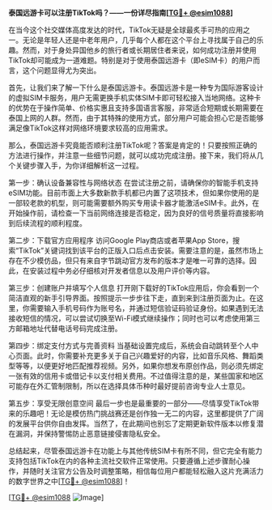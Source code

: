 **泰国远游卡可以注册TikTok吗？——一份详尽指南[[TG💪+ @esim1088](https://t.me/s/esim1088)]**

在当今这个社交媒体高度发达的时代，TikTok无疑是全球最炙手可热的应用之一。无论是年轻人还是中老年用户，几乎每个人都在这个平台上寻找属于自己的乐趣。然而，对于身处异国他乡的旅行者或长期居住者来说，如何成功注册并使用TikTok却可能成为一道难题。特别是对于使用泰国远游卡（即eSIM卡）的用户而言，这个问题显得尤为突出。

首先，让我们来了解一下什么是泰国远游卡。泰国远游卡是一种专为国际游客设计的虚拟SIM卡服务，用户无需更换手机实体SIM卡即可轻松接入当地网络。这种卡的优势在于操作简单、价格实惠且支持多国语言客服，非常适合短期或长期需要在泰国上网的人群。然而，由于其特殊的使用方式，部分用户可能会担心它是否能够满足像TikTok这样对网络环境要求较高的应用需求。

那么，泰国远游卡究竟能否顺利注册TikTok呢？答案是肯定的！只要按照正确的方法进行操作，并注意一些细节问题，就可以成功完成注册。接下来，我们将从几个关键步骤入手，为你详细解析这一过程。

第一步：确认设备兼容性与网络状态
在尝试注册之前，请确保你的智能手机支持eSIM功能。目前市面上大多数新款手机都已内置了这项技术，但如果你使用的是一部较老款的机型，则可能需要额外购买专用读卡器才能激活eSIM卡。此外，在开始操作前，请检查一下当前网络连接是否稳定，因为良好的信号质量将直接影响到后续流程的顺利程度。

第二步：下载官方应用程序
访问Google Play商店或者苹果App Store，搜索“TikTok”关键词找到该平台的正版入口后点击安装。需要注意的是，虽然市场上存在不少模仿品，但只有来自字节跳动官方发布的版本才是唯一可靠的选择。因此，在安装过程中务必仔细核对开发者信息以及用户评价等内容。

第三步：创建账户并填写个人信息
打开刚下载好的TikTok应用后，你会看到一个简洁直观的新手引导界面。按照提示一步步往下走，直到来到注册页面为止。在这里，你需要输入手机号码作为账号名，并通过短信验证码验证身份。如果遇到无法接收短信的情况，可以尝试切换至Wi-Fi模式继续操作；同时也可以考虑使用第三方邮箱地址代替电话号码完成注册。

第四步：绑定支付方式与完善资料
当基础设置完成后，系统会自动跳转至个人中心页面。此时，你需要补充更多关于自己兴趣爱好的内容，比如音乐风格、舞蹈类型等等，以便更好地匹配推荐视频。另外，如果你想发布原创作品，则必须先绑定一张有效的信用卡或借记卡以支付相关费用。不过值得注意的是，某些国家和地区可能存在外汇管制限制，所以在选择具体币种时最好提前咨询专业人士意见。

第五步：享受无限创意空间
最后一步也是最重要的一部分——尽情享受TikTok带来的乐趣吧！无论是模仿热门挑战赛还是创作独一无二的内容，这里都提供了广阔的发展平台供你自由发挥。当然了，在此期间也别忘了定期更新软件版本以修复潜在漏洞，并保持警惕防止恶意链接侵害隐私安全。

总结起来，尽管泰国远游卡在功能上与其他传统SIM卡有所不同，但它完全有能力支持包括TikTok在内的各种主流社交软件正常使用。只要遵循上述步骤耐心操作，并随时关注官方公告及时调整策略，相信每位用户都能轻松融入这片充满活力的数字世界之中[[TG💪+ @esim1088](https://t.me/s/esim1088)]！

[[TG💪+ @esim1088](https://t.me/s/esim1088) ![Image](https://i.postimg.cc/4NQfJmqS/Snipaste-2025-05-13-00-14-12.png)]
